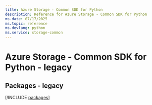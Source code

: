 ```yaml
---
title: Azure Storage - Common SDK for Python
description: Reference for Azure Storage - Common SDK for Python
ms.date: 07/17/2025
ms.topic: reference
ms.devlang: python
ms.service: storage-common
---
```

# Azure Storage - Common SDK for Python - legacy
## Packages - legacy
[!INCLUDE [packages](storage---common-index.md)]
